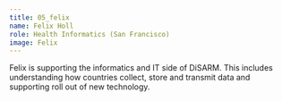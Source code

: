 ```yaml
---
title: 05_felix
name: Felix Holl
role: Health Informatics (San Francisco)
image: Felix
---
```


Felix is supporting the informatics and IT side of DiSARM. This includes understanding how countries collect, store and transmit data and supporting roll out of new technology.
